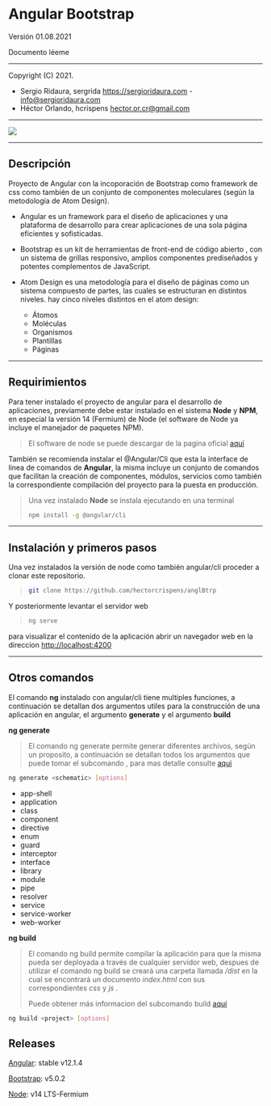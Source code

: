 # Angular Bootstrap
Versión 01.08.2021

Documento léeme

------

Copyright (C) 2021.

- Sergio Ridaura, sergrida
   https://sergioridaura.com - [info@sergioridaura.com](mailto:info@sergioridaura.com)
- Héctor Orlando, hcrispens
   [hector.or.cr@gmail.com](mailto:hector.or.cr@gmail.com)

------

![](/home/hector/Desarrollo/anglBtrp/imag/head.png)

------

## Descripción

Proyecto de Angular con la incoporación de Bootstrap como framework de css como también de un conjunto de componentes moleculares (según la metodología de Atom Design).

- Angular es un framework para el diseño de aplicaciones y una plataforma de desarrollo para crear aplicaciones de una sola página eficientes y sofisticadas. 

- Bootstrap es un kit de herramientas de front-end de código abierto , con un sistema de grillas responsivo, amplios componentes prediseñados y potentes complementos de JavaScript. 
- Atom Design es una metodología para el diseño de páginas como un sistema compuesto de partes, las cuales se estructuran en distintos niveles. hay cinco niveles distintos en el atom design:
  - Átomos
  - Moléculas
  - Organismos
  - Plantillas
  - Páginas 

------

## Requirimientos

Para tener instalado el proyecto de angular para el desarrollo de aplicaciones, previamente debe estar instalado en el sistema **Node** y **NPM**, en especial la versión 14 (Fermium) de Node (el software de Node ya incluye el manejador de paquetes NPM).

> El software de node se puede descargar de la pagina oficial [aquí](https://nodejs.org/es/)



También se recomienda instalar el @Angular/Cli que esta la interface de linea de comandos de **Angular**, la misma incluye un conjunto de comandos que facilitan la creación de componentes, módulos, servicios como también la correspondiente compilación del proyecto para la puesta en producción.

> Una vez instalado **Node**  se instala ejecutando en una terminal
>
> ```sh
> npm install -g @angular/cli 
> ```



------

## Instalación y primeros pasos

Una vez instalados la versión de node como también angular/cli proceder a clonar este repositorio.

> ```bash
> git clone https://github.com/hectorcrispens/anglBtrp
> ```

Y posteriormente levantar el servidor web

> ```bash
> ng serve
> ```

para visualizar el contenido de la aplicación abrir un navegador web en la direccion [http://localhost:4200](http://localhost:4200)

------

## Otros comandos 

El comando **ng** instalado con angular/cli tiene multiples funciones, a continuación se detallan dos argumentos utiles para la construcción de una aplicación en angular, el argumento **generate** y el argumento **build**

**ng generate**

> El comando ng generate permite generar diferentes archivos, según un proposito, a continuación se detallan todos los argumentos que puede tomar el subcomando <schematic>, para mas detalle consulte [aqui](https://angular.io/cli/generate#ng-generate)

```bash
ng generate <schematic> [options]
```

<schematic>

- app-shell
- application
- class
- component
- directive
- enum
- guard
- interceptor
- interface
- library
- module
- pipe
- resolver
- service
- service-worker
- web-worker



**ng build**

> El comando ng build permite compilar la aplicación para que la misma pueda ser deployada a través de cualquier servidor web, despues de utilizar el comando ng build se creará una carpeta llamada */dist* en la cual se encontrará un documento *index.html* con sus correspondientes *css* y *js* .
>
> Puede obtener más informacion del subcomando build [aquí](https://angular.io/cli/build)

```bash
ng build <project> [options]
```



## Releases

[Angular](https://angular.io/): stable v12.1.4

[Bootstrap](https://getbootstrap.com/): v5.0.2

[Node](https://nodejs.org/es/): v14 LTS-Fermium
